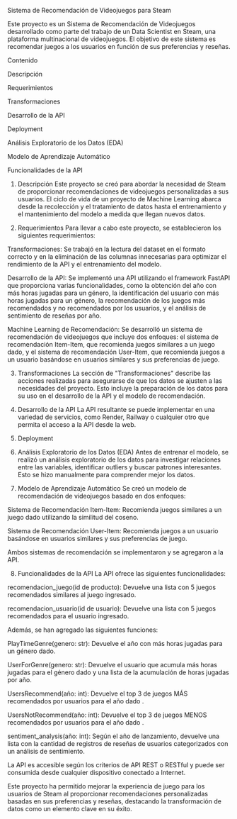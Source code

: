 Sistema de Recomendación de Videojuegos para Steam


Este proyecto es un Sistema de Recomendación de Videojuegos desarrollado como parte del trabajo de un Data Scientist en Steam, 
una plataforma multinacional de videojuegos. 
El objetivo de este sistema es recomendar juegos a los usuarios en función de sus preferencias y reseñas.

Contenido

Descripción

Requerimientos

Transformaciones

Desarrollo de la API

Deployment

Análisis Exploratorio de los Datos (EDA)

Modelo de Aprendizaje Automático

Funcionalidades de la API



1. Descripción
Este proyecto se creó para abordar la necesidad de Steam de proporcionar recomendaciones de videojuegos personalizadas a sus usuarios.
El ciclo de vida de un proyecto de Machine Learning abarca desde la recolección y el tratamiento de datos hasta el entrenamiento y el mantenimiento
del modelo a medida que llegan nuevos datos.

3. Requerimientos
Para llevar a cabo este proyecto, se establecieron los siguientes requerimientos:

Transformaciones: Se trabajó en la lectura del dataset en el formato correcto y en la eliminación de las columnas innecesarias para optimizar el rendimiento de la API 
y el entrenamiento del modelo.

Desarrollo de la API: Se implementó una API utilizando el framework FastAPI que proporciona varias funcionalidades, como la obtención del año con más horas jugadas 
para un género, la identificación del usuario con más horas jugadas para un género, la recomendación de los juegos más recomendados y no recomendados por los usuarios, 
y el análisis de sentimiento de reseñas por año.

Machine Learning de Recomendación: Se desarrolló un sistema de recomendación de videojuegos que incluye dos enfoques: el sistema de recomendación Item-Item, 
que recomienda juegos similares a un juego dado, y el sistema de recomendación User-Item, que recomienda juegos a un usuario basándose en usuarios similares y 
sus preferencias de juego.

3. Transformaciones
La sección de "Transformaciones" describe las acciones realizadas para asegurarse de que los datos se ajusten a las necesidades del proyecto.
Esto incluye la preparación de los datos para su uso en el desarrollo de la API y el modelo de recomendación.

5. Desarrollo de la API
La API resultante se puede implementar en una variedad de servicios, como Render, Railway o cualquier otro que permita el acceso a la API desde la web.

6. Deployment
7. Análisis Exploratorio de los Datos (EDA)
Antes de entrenar el modelo, se realizó un análisis exploratorio de los datos para investigar relaciones entre las variables, identificar outliers y buscar patrones
interesantes. Esto se hizo manualmente para comprender mejor los datos.

9. Modelo de Aprendizaje Automático
Se creó un modelo de recomendación de videojuegos basado en dos enfoques:

Sistema de Recomendación Item-Item: Recomienda juegos similares a un juego dado utilizando la similitud del coseno.

Sistema de Recomendación User-Item: Recomienda juegos a un usuario basándose en usuarios similares y sus preferencias de juego.

Ambos sistemas de recomendación se implementaron y se agregaron a la API.

8. Funcionalidades de la API
La API ofrece las siguientes funcionalidades:

recomendacion_juego(id de producto): Devuelve una lista con 5 juegos recomendados similares al juego ingresado.

recomendacion_usuario(id de usuario): Devuelve una lista con 5 juegos recomendados para el usuario ingresado.

Además, se han agregado las siguientes funciones:

PlayTimeGenre(genero: str): Devuelve el año con más horas jugadas para un género dado.

UserForGenre(genero: str): Devuelve el usuario que acumula más horas jugadas para el género dado y una lista de la acumulación de horas jugadas por año.

UsersRecommend(año: int): Devuelve el top 3 de juegos MÁS recomendados por usuarios para el año dado .

UsersNotRecommend(año: int): Devuelve el top 3 de juegos MENOS recomendados por usuarios para el año dado .

sentiment_analysis(año: int): Según el año de lanzamiento, devuelve una lista con la cantidad de registros de reseñas de usuarios categorizados con un análisis de sentimiento.

La API es accesible según los criterios de API REST o RESTful y puede ser consumida desde cualquier dispositivo conectado a Internet.

Este proyecto ha permitido mejorar la experiencia de juego para los usuarios de Steam al proporcionar recomendaciones personalizadas basadas en sus preferencias y reseñas, 
destacando la transformación de datos como un elemento clave en su éxito.

